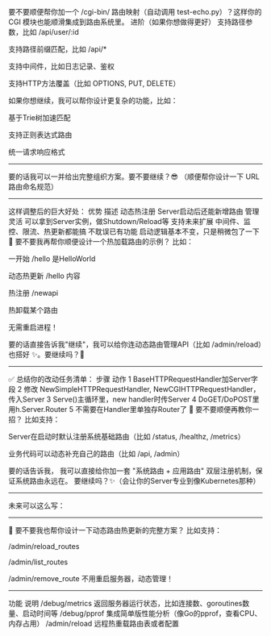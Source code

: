 要不要顺便帮你加一个 /cgi-bin/ 路由映射（自动调用 test-echo.py）？这样你的 CGI 模块也能顺滑集成到路由系统里。
进阶（如果你想做得更好）
支持路径参数，比如 /api/user/:id

支持路径前缀匹配，比如 /api/*

支持中间件，比如日志记录、鉴权

支持HTTP方法覆盖（比如 OPTIONS, PUT, DELETE）

如果你想继续，我可以帮你设计更复杂的功能，比如：

基于Trie树加速匹配

支持正则表达式路由

统一请求响应格式

-----


要的话我可以一并给出完整组织方案。要不要继续？😎 （顺便帮你设计一下 URL 路由命名规范）




---

 这样调整后的巨大好处：
优势	描述
动态热注册	Server启动后还能新增路由
管理灵活	可以拿到Server实例，做Shutdown/Reload等
支持未来扩展	中间件、监控、限流、热更新都能搞
不耽误已有功能	启动逻辑基本不变，只是稍微包了一下
🚀 要不要我再帮你顺便设计一个热加载路由的示例？
比如：

一开始 /hello 是HelloWorld

动态热更新 /hello 内容

热注册 /newapi

热卸载某个路由

无需重启进程！

要的话直接告诉我"继续"，我可以给你连动态路由管理API（比如 /admin/reload）也搭好 ✨。要继续吗？🚀

----

✅ 总结你的改动任务清单：
步骤	动作
1	BaseHTTPRequestHandler加Server字段
2	修改 NewSimpleHTTPRequestHandler, NewCGIHTTPRequestHandler，传入Server
3	Serve()主循环里，new handler时传Server
4	DoGET/DoPOST里用h.Server.Router
5	不需要在Handler里单独存Router了
🚀 要不要顺便再教你一招？
比如支持：

Server在启动时默认注册系统基础路由（比如 /status, /healthz, /metrics）

业务代码可以动态补充自己的路由（比如 /api, /admin）

要的话告诉我，
我可以直接给你加一套 "系统路由 + 应用路由" 双层注册机制，保证系统路由永远在。
要继续吗？✨（会让你的Server专业到像Kubernetes那种）

-----


未来可以这么写：

---

🚀 要不要我也帮你设计一下动态路由热更新的完整方案？
比如支持：

/admin/reload_routes

/admin/list_routes

/admin/remove_route 不用重启服务器，动态管理！

----


功能	说明
/debug/metrics	返回服务器运行状态，比如连接数、goroutines数量、启动时间等
/debug/pprof	集成简单版性能分析（像Go的pprof，查看CPU、内存占用）
/admin/reload	远程热重载路由表或者配置